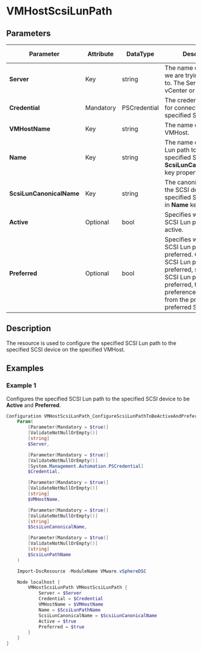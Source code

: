 # VMHostScsiLunPath

## Parameters

| Parameter | Attribute | DataType | Description | Allowed Values |
| --- | --- | --- | --- | --- |
| **Server** | Key | string | The name of the Server we are trying to connect to. The Server can be a vCenter or ESXi. ||
| **Credential** | Mandatory | PSCredential | The credentials needed for connection to the specified Server. ||
| **VMHostName** | Key | string | The name of the VMHost. ||
| **Name** | Key | string | The name of the SCSI Lun path to the specified SCSI device in **ScsiLunCanonicalName** key property. ||
| **ScsiLunCanonicalName** | Key | string | The canonical name of the SCSI device for the specified SCSI Lun path in **Name** key property. ||
| **Active** | Optional | bool | Specifies whether the SCSI Lun path should be active. ||
| **Preferred** | Optional | bool | Specifies whether the SCSI Lun path should be preferred. Only one SCSI Lun path can be preferred, so when a SCSI Lun path is made preferred, the preference is removed from the previously preferred SCSI Lun path. ||

## Description

The resource is used to configure the specified SCSI Lun path to the specified SCSI device on the specified VMHost.

## Examples

### Example 1

Configures the specified SCSI Lun path to the specified SCSI device to be **Active** and **Preferred**.

```powershell
Configuration VMHostScsiLunPath_ConfigureScsiLunPathToBeActiveAndPreferred_Config {
    Param(
        [Parameter(Mandatory = $true)]
        [ValidateNotNullOrEmpty()]
        [string]
        $Server,

        [Parameter(Mandatory = $true)]
        [ValidateNotNullOrEmpty()]
        [System.Management.Automation.PSCredential]
        $Credential,

        [Parameter(Mandatory = $true)]
        [ValidateNotNullOrEmpty()]
        [string]
        $VMHostName,

        [Parameter(Mandatory = $true)]
        [ValidateNotNullOrEmpty()]
        [string]
        $ScsiLunCanonicalName,

        [Parameter(Mandatory = $true)]
        [ValidateNotNullOrEmpty()]
        [string]
        $ScsiLunPathName
    )

    Import-DscResource -ModuleName VMware.vSphereDSC

    Node localhost {
        VMHostScsiLunPath VMHostScsiLunPath {
            Server = $Server
            Credential = $Credential
            VMHostName = $VMHostName
            Name = $ScsiLunPathName
            ScsiLunCanonicalName = $ScsiLunCanonicalName
            Active = $true
            Preferred = $true
        }
    }
}
```

